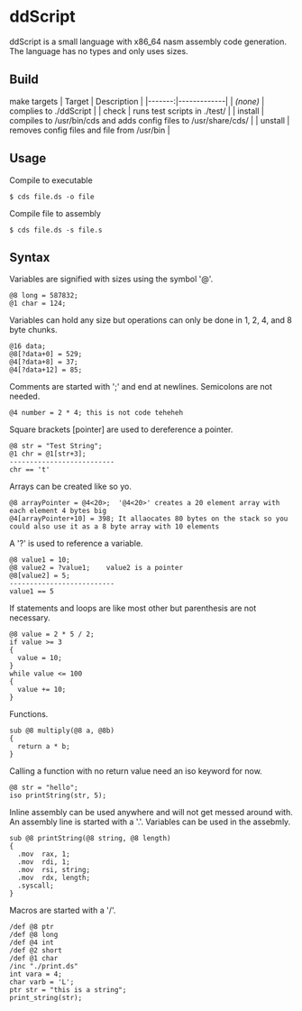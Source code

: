 # ddScript
ddScript is a small language with x86_64 nasm assembly code generation. The language has no types and only uses sizes.

## Build
make targets
| Target | Description |
|-------:|-------------|
| _(none)_ | complies to ./ddScript |
| check | runs test scripts in ./test/ |
| install | compiles to /usr/bin/cds and adds config files to /usr/share/cds/ |
| unstall | removes config files and file from /usr/bin |

## Usage
Compile to executable
```
$ cds file.ds -o file
```
Compile file to assembly
```
$ cds file.ds -s file.s
```

## Syntax
Variables are signified with sizes using the symbol '@'.
```
@8 long = 587832;
@1 char = 124;
```

Variables can hold any size but operations can only be done in 1, 2, 4, and 8 byte chunks.
```
@16 data;
@8[?data+0] = 529;
@4[?data+8] = 37;
@4[?data+12] = 85;
```

Comments are started with ';' and end at newlines. Semicolons are not needed.
```
@4 number = 2 * 4; this is not code teheheh
```

Square brackets \[pointer\] are used to dereference a pointer.
```
@8 str = "Test String";
@1 chr = @1[str+3];
--------------------------
chr == 't'
```

Arrays can be created like so yo.
```
@8 arrayPointer = @4<20>;  '@4<20>' creates a 20 element array with each element 4 bytes big
@4[arrayPointer+10] = 398; It allaocates 80 bytes on the stack so you could also use it as a 8 byte array with 10 elements
```

A '?' is used to reference a variable.
```
@8 value1 = 10;
@8 value2 = ?value1;    value2 is a pointer
@8[value2] = 5;
--------------------------
value1 == 5
```

If statements and loops are like most other but parenthesis are not necessary.
```
@8 value = 2 * 5 / 2;
if value >= 3
{
  value = 10;
}
while value <= 100
{
  value += 10;
}
```

Functions.
```
sub @8 multiply(@8 a, @8b)
{
  return a * b;
}
```

Calling a function with no return value need an iso keyword for now.
```
@8 str = "hello";
iso printString(str, 5);
```

Inline assembly can be used anywhere and will not get messed around with. An assembly line is started with a '.'. Variables can be used in the assebmly.
```
sub @8 printString(@8 string, @8 length)
{
  .mov  rax, 1;
  .mov  rdi, 1;
  .mov  rsi, string;
  .mov  rdx, length;
  .syscall;
}
```

Macros are started with a '/'.
```
/def @8 ptr
/def @8 long
/def @4 int
/def @2 short
/def @1 char
/inc "./print.ds"
int vara = 4;
char varb = 'L';
ptr str = "this is a string";
print_string(str);
```
